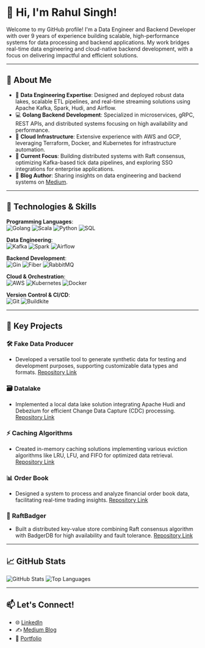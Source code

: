 # 👋 Hi, I'm Rahul Singh!

Welcome to my GitHub profile! I'm a Data Engineer and Backend Developer with over 9 years of experience building scalable, high-performance systems for data processing and backend applications. My work bridges real-time data engineering and cloud-native backend development, with a focus on delivering impactful and efficient solutions.

---

## 🚀 About Me

- 🔭 **Data Engineering Expertise**: Designed and deployed robust data lakes, scalable ETL pipelines, and real-time streaming solutions using Apache Kafka, Spark, Hudi, and Airflow.
- 💻 **Golang Backend Development**: Specialized in microservices, gRPC, REST APIs, and distributed systems focusing on high availability and performance.
- 🌱 **Cloud Infrastructure**: Extensive experience with AWS and GCP, leveraging Terraform, Docker, and Kubernetes for infrastructure automation.
- 🎯 **Current Focus**: Building distributed systems with Raft consensus, optimizing Kafka-based tick data pipelines, and exploring SSO integrations for enterprise applications.
- 📝 **Blog Author**: Sharing insights on data engineering and backend systems on [Medium](https://medium.com/@rhlkmr089).

---

## 🔧 Technologies & Skills

**Programming Languages**:  
![Golang](https://skillicons.dev/icons?i=go) ![Scala](https://skillicons.dev/icons?i=scala) ![Python](https://skillicons.dev/icons?i=python) ![SQL](https://skillicons.dev/icons?i=mysql,postgresql)

**Data Engineering**:  
![Kafka](https://skillicons.dev/icons?i=kafka) ![Spark](https://skillicons.dev/icons?i=spark) ![Airflow](https://skillicons.dev/icons?i=apache-airflow)

**Backend Development**:  
![Gin](https://skillicons.dev/icons?i=go) ![Fiber](https://skillicons.dev/icons?i=go) ![RabbitMQ](https://skillicons.dev/icons?i=rabbitmq)

**Cloud & Orchestration**:  
![AWS](https://skillicons.dev/icons?i=aws) ![Kubernetes](https://skillicons.dev/icons?i=kubernetes) ![Docker](https://skillicons.dev/icons?i=docker)

**Version Control & CI/CD**:  
![Git](https://skillicons.dev/icons?i=git,github,gitlab) ![Buildkite](https://skillicons.dev/icons?i=ci)

---

## 🌟 Key Projects

### 🛠️ **Fake Data Producer**
- Developed a versatile tool to generate synthetic data for testing and development purposes, supporting customizable data types and formats. [Repository Link](https://github.com/gameofdatas/fake-data-producer)

### 🗃️ **Datalake**
- Implemented a local data lake solution integrating Apache Hudi and Debezium for efficient Change Data Capture (CDC) processing. [Repository Link](https://github.com/gameofdatas/datalake)

### ⚡ **Caching Algorithms**
- Created in-memory caching solutions implementing various eviction algorithms like LRU, LFU, and FIFO for optimized data retrieval. [Repository Link](https://github.com/gameofdatas/caching)

### 📊 **Order Book**
- Designed a system to process and analyze financial order book data, facilitating real-time trading insights. [Repository Link](https://github.com/gameofdatas/orderbook)

### 🚀 **RaftBadger**
- Built a distributed key-value store combining Raft consensus algorithm with BadgerDB for high availability and fault tolerance. [Repository Link](https://github.com/gameofdatas/raftbadger)
---

## 📈 GitHub Stats

![GitHub Stats](https://github-readme-stats.vercel.app/api?username=gameofdatas&show_icons=true&theme=radical)
![Top Languages](https://github-readme-stats.vercel.app/api/top-langs/?username=gameofdatas&layout=compact&theme=radical)

---

## 📫 Let's Connect!

- 🌐 [LinkedIn](https://www.linkedin.com/in/rahul-singh-581927167)  
- ✍️ [Medium Blog](https://medium.com/@rhlkmr089)  
- 💼 [Portfolio](https://github.com/gameofdatas)  
